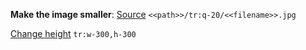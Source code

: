 **Make the image smaller**: [Source](https://docs.imagekit.io/features/image-optimization/quality-optimization)
`<<path>>/tr:q-20/<<filename>>.jpg`

[Change height](https://docs.imagekit.io/features/image-transformations)
`tr:w-300,h-300`